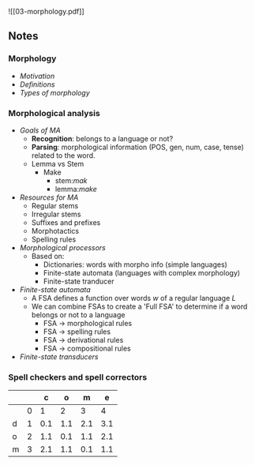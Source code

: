 ![[03-morphology.pdf]]

## Notes
### Morphology
- *Motivation*
- *Definitions*
- *Types of morphology*
### Morphological analysis
- *Goals of MA*
	- **Recognition**: belongs to a language or not?
	- **Parsing**: morphological information (POS, gen, num, case, tense) related to the word.
	- Lemma vs Stem
		- Make
			- stem:*mak*
			- lemma:*make*
- *Resources for MA*
	- Regular stems
	- Irregular stems
	- Suffixes and prefixes
	- Morphotactics
	- Spelling rules
- *Morphological processors*
	- Based on:
		- Dictionaries: words with morpho info (simple languages)
		- Finite-state automata (languages with complex morphology)
		- Finite-state tranducer
- *Finite-state automata*
	- A FSA defines a function over words $w$ of a regular language $L$
	- We can combine FSAs to create a 'Full FSA' to determine if a word belongs or not to a language
		- FSA -> morphological rules
		- FSA -> spelling rules
		- FSA -> derivational rules
		- FSA -> compositional rules
- *Finite-state transducers*
### Spell checkers and spell correctors


|     |     | c   | o   | m   | e   |
| --- | --- | --- | --- | --- | --- |
|     | 0   | 1   | 2   | 3   | 4   |
| d   | 1   | 0.1 | 1.1    | 2.1    | 3.1    |
| o   | 2   | 1.1    | 0.1    | 1.1    | 2.1    |
| m   | 3   | 2.1    | 1.1    | 0.1    |  1.1   |

